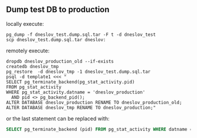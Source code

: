 ## Dump test DB to production

locally execute:

```
pg_dump -f dneslov_test.dump.sql.tar -F t -d dneslov_test
scp dneslov_test.dump.sql.tar dneslov:
```

remotely execute:

```
dropdb dneslov_production_old --if-exists
createdb dneslov_tmp
pg_restore  -d dneslov_tmp -1 dneslov_test.dump.sql.tar
psql -d template1 <<< "
SELECT pg_terminate_backend(pg_stat_activity.pid)
FROM pg_stat_activity
WHERE pg_stat_activity.datname = 'dneslov_production'
  AND pid <> pg_backend_pid();
ALTER DATABASE dneslov_production RENAME TO dneslov_production_old;
ALTER DATABASE dneslov_tmp RENAME TO dneslov_production;"
```

or the last statement can be replaced with:

```sql
SELECT pg_terminate_backend (pid) FROM pg_stat_activity WHERE datname = 'db';
```
